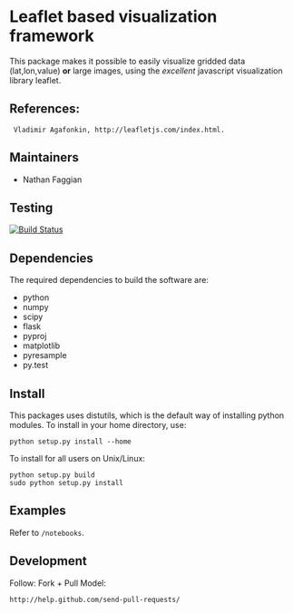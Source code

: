 Leaflet based visualization framework
=====================================

This package makes it possible to easily visualize gridded data (lat,lon,value) **or** large images, using the *excellent* javascript visualization library leaflet.

References:
-----------

     Vladimir Agafonkin, http://leafletjs.com/index.html. 


Maintainers
-----------

   - Nathan Faggian

Testing
-------

[![Build Status](https://travis-ci.org/nfaggian/leafvis.png?branch=master)](https://travis-ci.org/nfaggian/leafvis)

Dependencies
------------

The required dependencies to build the software are:

  - python
  - numpy
  - scipy
  - flask
  - pyproj
  - matplotlib
  - pyresample
  - py.test

Install
-------

This packages uses distutils, which is the default way of installing python modules. To install in your home directory, use:

    python setup.py install --home

To install for all users on Unix/Linux:

    python setup.py build
    sudo python setup.py install

Examples
--------

Refer to ``/notebooks``.

Development
-----------

Follow: Fork + Pull Model:

    http://help.github.com/send-pull-requests/